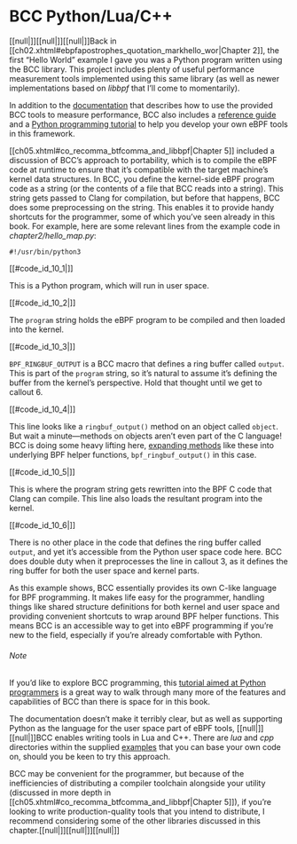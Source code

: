 # BCC Python/Lua/C++

[[null|]][[null|]][[null|]]Back in [[ch02.xhtml#ebpfapostrophes_quotation_markhello_wor|Chapter 2]], the first “Hello World” example I gave you was a Python program written using the BCC library. This project includes plenty of useful performance measurement tools implemented using this same library (as well as newer implementations based on _libbpf_ that I’ll come to momentarily).

In addition to the [documentation](https://oreil.ly/Elggv) that describes how to use the provided BCC tools to measure performance, BCC also includes a [reference guide](https://oreil.ly/WgeJA) and a [Python programming tutorial](https://oreil.ly/hR3xr) to help you develop your own eBPF tools in this framework.

[[ch05.xhtml#co_recomma_btfcomma_and_libbpf|Chapter 5]] included a discussion of BCC’s approach to portability, which is to compile the eBPF code at runtime to ensure that it’s compatible with the target machine’s kernel data structures. In BCC, you define the kernel-side eBPF program code as a string (or the contents of a file that BCC reads into a string). This string gets passed to Clang for compilation, but before that happens, BCC does some preprocessing on the string. This enables it to provide handy shortcuts for the programmer, some of which you’ve seen already in this book. For example, here are some relevant lines from the example code in _chapter2/hello\_map.py_:

    #!/usr/bin/python3                                

[[#code_id_10_1|]]

This is a Python program, which will run in user space.

[[#code_id_10_2|]]

The `program` string holds the eBPF program to be compiled and then loaded into the kernel.

[[#code_id_10_3|]]

`BPF_RINGBUF_OUTPUT` is a BCC macro that defines a ring buffer called `output`. This is part of the `program` string, so it’s natural to assume it’s defining the buffer from the kernel’s perspective. Hold that thought until we get to callout 6.

[[#code_id_10_4|]]

This line looks like a `ringbuf_output()` method on an object called `object`. But wait a minute—methods on objects aren’t even part of the C language! BCC is doing some heavy lifting here, [expanding methods](https://oreil.ly/vLVth) like these into underlying BPF helper functions, `bpf_ringbuf_output()` in this case.

[[#code_id_10_5|]]

This is where the program string gets rewritten into the BPF C code that Clang can compile. This line also loads the resultant program into the kernel.

[[#code_id_10_6|]]

There is no other place in the code that defines the ring buffer called `output`, and yet it’s accessible from the Python user space code here. BCC does double duty when it preprocesses the line in callout 3, as it defines the ring buffer for both the user space and kernel parts.

As this example shows, BCC essentially provides its own C-like language for BPF programming. It makes life easy for the programmer, handling things like shared structure definitions for both kernel and user space and providing convenient shortcuts to wrap around BPF helper functions. This means BCC is an accessible way to get into eBPF programming if you’re new to the field, especially if you’re already comfortable with Python.

###### Note

If you’d like to explore BCC programming, this [tutorial aimed at Python programmers](https://oreil.ly/0pHKY) is a great way to walk through many more of the features and capabilities of BCC than there is space for in this book.

The documentation doesn’t make it terribly clear, but as well as supporting Python as the language for the user space part of eBPF tools, [[null|]][[null|]]BCC enables writing tools in Lua and C++. There are _lua_ and _cpp_ directories within the supplied [examples](https://oreil.ly/PP0cL) that you can base your own code on, should you be keen to try this approach.

BCC may be convenient for the programmer, but because of the inefficiencies of distributing a compiler toolchain alongside your utility (discussed in more depth in [[ch05.xhtml#co_recomma_btfcomma_and_libbpf|Chapter 5]]), if you’re looking to write production-quality tools that you intend to distribute, I recommend considering some of the other libraries discussed in this chapter.[[null|]][[null|]][[null|]]
